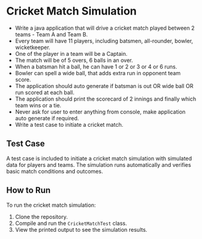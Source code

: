 # Cricket Match Simulation

- Write a java application that will drive a cricket match played between 2 teams - Team A and Team B.
- Every team will have 11 players, including batsmen, all-rounder, bowler, wicketkeeper.
- One of the player in a team will be a Captain.
- The match will be of 5 overs, 6 balls in an over.
- When a batsman hit a ball, he can have 1 or 2 or 3 or 4 or 6 runs.
- Bowler can spell a wide ball, that adds extra run in opponent team score.
- The application should auto generate if batsman is out OR wide ball OR run scored at each ball.
- The application should print the scorecard of 2 innings and finally which team wins or a tie.
- Never ask for user to enter anything from console, make application auto generate if required.
- Write a test case to initiate a cricket match.

## Test Case

A test case is included to initiate a cricket match simulation with simulated data for players and teams. The simulation runs automatically and verifies basic match conditions and outcomes.

## How to Run

To run the cricket match simulation:
1. Clone the repository.
2. Compile and run the `CricketMatchTest` class.
3. View the printed output to see the simulation results.
